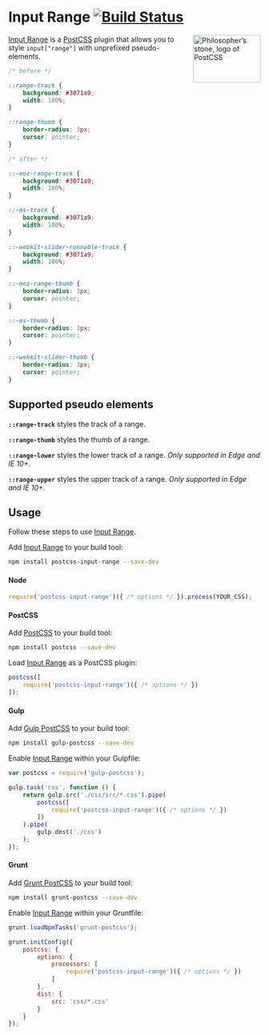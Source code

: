 # Input Range [![Build Status][ci-img]][ci]

<img align="right" width="135" height="95" src="http://postcss.github.io/postcss/logo-leftp.png" title="Philosopher’s stone, logo of PostCSS">

[Input Range] is a [PostCSS] plugin that allows you to style `input["range"]` with unprefixed pseudo-elements.

```css
/* before */

::range-track {
	background: #3071a9;
	width: 100%;
}

::range-thumb {
	border-radius: 3px;
	cursor: pointer;
}

/* after */

::-moz-range-track {
	background: #3071a9;
	width: 100%;
}

::-ms-track {
	background: #3071a9;
	width: 100%;
}

::-webkit-slider-runnable-track {
	background: #3071a9;
	width: 100%;
}

::-moz-range-thumb {
	border-radius: 3px;
	cursor: pointer;
}

::-ms-thumb {
	border-radius: 3px;
	cursor: pointer;
}

::-webkit-slider-thumb {
	border-radius: 3px;
	cursor: pointer;
}
```

## Supported pseudo elements

**`::range-track`** styles the track of a range.

**`::range-thumb`** styles the thumb of a range.

**`::range-lower`** styles the lower track of a range. *Only supported in Edge and IE 10+.*

**`::range-upper`** styles the upper track of a range. *Only supported in Edge and IE 10+.*

## Usage

Follow these steps to use [Input Range].

Add [Input Range] to your build tool:

```bash
npm install postcss-input-range --save-dev
```

#### Node

```js
require('postcss-input-range')({ /* options */ }).process(YOUR_CSS);
```

#### PostCSS

Add [PostCSS] to your build tool:

```bash
npm install postcss --save-dev
```

Load [Input Range] as a PostCSS plugin:

```js
postcss([
    require('postcss-input-range')({ /* options */ })
]);
```

#### Gulp

Add [Gulp PostCSS] to your build tool:

```bash
npm install gulp-postcss --save-dev
```

Enable [Input Range] within your Gulpfile:

```js
var postcss = require('gulp-postcss');

gulp.task('css', function () {
    return gulp.src('./css/src/*.css').pipe(
        postcss([
            require('postcss-input-range')({ /* options */ })
        ])
    ).pipe(
        gulp.dest('./css')
    );
});
```

#### Grunt

Add [Grunt PostCSS] to your build tool:

```bash
npm install grunt-postcss --save-dev
```

Enable [Input Range] within your Gruntfile:

```js
grunt.loadNpmTasks('grunt-postcss');

grunt.initConfig({
    postcss: {
        options: {
            processors: [
                require('postcss-input-range')({ /* options */ })
            ]
        },
        dist: {
            src: 'css/*.css'
        }
    }
});
```

[ci]: https://travis-ci.org/jonathantneal/postcss-input-range
[ci-img]: https://travis-ci.org/jonathantneal/postcss-input-range.svg
[Gulp PostCSS]: https://github.com/postcss/gulp-postcss
[Grunt PostCSS]: https://github.com/nDmitry/grunt-postcss
[PostCSS]: https://github.com/postcss/postcss
[Input Range]: https://github.com/jonathantneal/postcss-input-range
